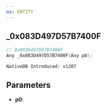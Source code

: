 ```yaml
---
ns: ENTITY
---
```

## _0x083D497D57B7400F

```c
// 0x083D497D57B7400F
Any _0x083D497D57B7400F(Any p0);
```

```
NativeDB Introduced: v1207
```

## Parameters
* **p0**:
